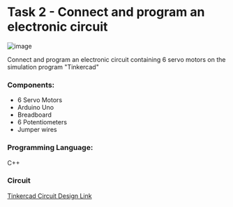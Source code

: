 # Task 2 - Connect and program an electronic circuit
![image](https://github.com/Ghalastic/Robot-Walking-Motion/assets/173709501/84e0dcd4-0fad-42df-a428-c03124eee2c2)

Connect and program an electronic circuit containing 6 servo motors on the simulation program "Tinkercad"

### Components:
- 6 Servo Motors
- Arduino Uno
- Breadboard
- 6 Potentiometers
- Jumper wires
### Programming Language:
C++
### Circuit
[Tinkercad Circuit Design Link](https://www.tinkercad.com/things/gvGrAR9GeyW-6-servo-motors-leg-joint-walking-motion-for-a-robot)
